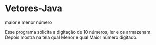 # Vetores-Java
 maior e menor número
 <p>Esse programa solicita a digitação de 10 números, ler e os armazenam. Depois mostra na tela qual Menor e qual Maior número digitado.</p>
